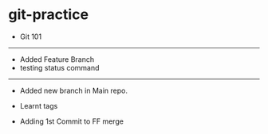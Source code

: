 # git-practice
- Git 101
---
- Added Feature Branch  
- testing status command

---
- Added new branch in Main repo.

- Learnt tags

- Adding 1st Commit to FF merge
